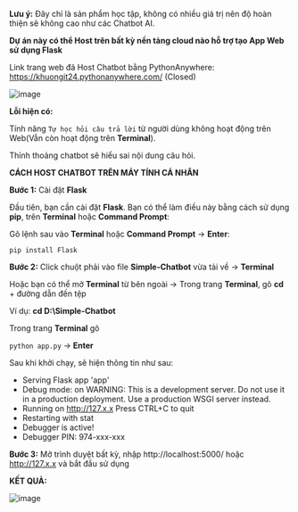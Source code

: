 **Lưu ý:** Đây chỉ là sản phẩm học tập, không có nhiều giá trị nên độ hoàn thiện sẽ không cao như các Chatbot AI.

**Dự án này có thể Host trên bất kỳ nền tảng cloud nào hỗ trợ tạo App Web sử dụng Flask**

Link trang web đã Host Chatbot bằng PythonAnywhere: https://khuongit24.pythonanywhere.com/ (Closed)

![image](https://github.com/khuongit24/Simple-Chatbot/assets/161446361/2fbe9429-b365-4b08-ac6d-c7598f04c654)


**Lỗi hiện có:**

Tính năng `Tự học hỏi câu trả lời` từ người dùng không hoạt động trên Web(Vẫn còn hoạt động trên **Terminal**).

Thỉnh thoảng chatbot sẽ hiểu sai nội dung câu hỏi.

__CÁCH HOST CHATBOT TRÊN MÁY TÍNH CÁ NHÂN__

**Bước 1:** Cài đặt **Flask**

Đầu tiên, bạn cần cài đặt **Flask**. Bạn có thể làm điều này bằng cách sử dụng **pip**, trên **Terminal** hoặc **Command Prompt**:

Gõ lệnh sau vào **Terminal** hoặc **Command Prompt** -> **Enter**:

```pip install Flask```

**Bước 2:** Click chuột phải vào file **Simple-Chatbot** vừa tải về -> **Terminal**

Hoặc bạn có thể mở **Terminal** từ bên ngoài -> Trong trang **Terminal**, gõ **cd** + đường dẫn đến tệp

Ví dụ: **cd D:\Simple-Chatbot**

Trong trang **Terminal** gõ 

```python app.py```  -> **Enter**

Sau khi khởi chạy, sẽ hiện thông tin như sau:

 * Serving Flask app 'app'
 * Debug mode: on
WARNING: This is a development server. Do not use it in a production deployment. Use a production WSGI server instead.
 * Running on http://127.x.x
Press CTRL+C to quit
 * Restarting with stat
 * Debugger is active!
 * Debugger PIN: 974-xxx-xxx

**Bước 3:** Mở trình duyệt bất kỳ, nhập http://localhost:5000/ hoặc http://127.x.x và bắt đầu sử dụng

__KẾT QUẢ:__

![image](https://github.com/khuongit24/Simple-Chatbot/assets/161446361/134313c9-0f79-445b-9758-9b9c6072f006)
